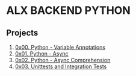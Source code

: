 # ALX BACKEND PYTHON
## Projects

1. [0x00. Python - Variable Annotations](./0x00-python_variable_annotations/)
2. [0x01. Python - Async](./0x01-python_async_function/)
3. [0x02. Python - Async Comprehension](./0x02-python_async_comprehension/)
4. [0x03. Unittests and Integration Tests](./0x03-Unittests_and_integration_tests/)

